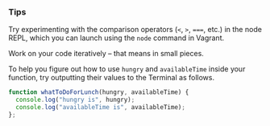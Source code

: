 ### Tips

Try experimenting with the comparison operators (`<`, `>`, `===`, etc.) in the node REPL, which you can launch using the `node` command in Vagrant.

Work on your code iteratively – that means in small pieces. 

To help you figure out how to use `hungry` and `availableTime` inside your function, try outputting their values to the Terminal as follows.


``` javascript
function whatToDoForLunch(hungry, availableTime) {
  console.log("hungry is", hungry);
  console.log("availableTime is", availableTime);
};
```